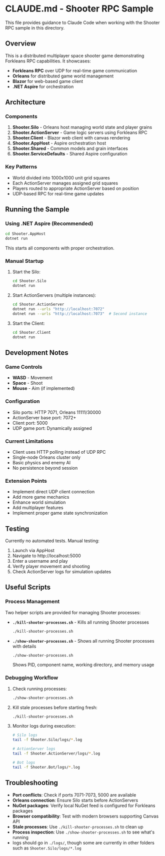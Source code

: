 # CLAUDE.md - Shooter RPC Sample

This file provides guidance to Claude Code when working with the Shooter RPC sample in this directory.

## Overview

This is a distributed multiplayer space shooter game demonstrating Forkleans RPC capabilities. It showcases:
- **Forkleans RPC** over UDP for real-time game communication
- **Orleans** for distributed game world management
- **Blazor** for web-based game client
- **.NET Aspire** for orchestration

## Architecture

### Components
1. **Shooter.Silo** - Orleans host managing world state and player grains
2. **Shooter.ActionServer** - Game logic servers using Forkleans RPC
3. **Shooter.Client** - Blazor web client with canvas rendering
4. **Shooter.AppHost** - Aspire orchestration host
5. **Shooter.Shared** - Common models and grain interfaces
6. **Shooter.ServiceDefaults** - Shared Aspire configuration

### Key Patterns
- World divided into 1000x1000 unit grid squares
- Each ActionServer manages assigned grid squares
- Players routed to appropriate ActionServer based on position
- UDP-based RPC for real-time game updates

## Running the Sample

### Using .NET Aspire (Recommended)
```bash
cd Shooter.AppHost
dotnet run
```
This starts all components with proper orchestration.

### Manual Startup
1. Start the Silo:
   ```bash
   cd Shooter.Silo
   dotnet run
   ```

2. Start ActionServers (multiple instances):
   ```bash
   cd Shooter.ActionServer
   dotnet run --urls "http://localhost:7072"
   dotnet run --urls "http://localhost:7073"  # Second instance
   ```

3. Start the Client:
   ```bash
   cd Shooter.Client
   dotnet run
   ```

## Development Notes

### Game Controls
- **WASD** - Movement
- **Space** - Shoot
- **Mouse** - Aim (if implemented)

### Configuration
- Silo ports: HTTP 7071, Orleans 11111/30000
- ActionServer base port: 7072+
- Client port: 5000
- UDP game port: Dynamically assigned

### Current Limitations
- Client uses HTTP polling instead of UDP RPC
- Single-node Orleans cluster only
- Basic physics and enemy AI
- No persistence beyond session

### Extension Points
- Implement direct UDP client connection
- Add more game mechanics
- Enhance world simulation
- Add multiplayer features
- Implement proper game state synchronization

## Testing
Currently no automated tests. Manual testing:
1. Launch via AppHost
2. Navigate to http://localhost:5000
3. Enter a username and play
4. Verify player movement and shooting
5. Check ActionServer logs for simulation updates

## Useful Scripts

### Process Management
Two helper scripts are provided for managing Shooter processes:

- **`./kill-shooter-processes.sh`** - Kills all running Shooter processes
  ```bash
  ./kill-shooter-processes.sh
  ```
  
- **`./show-shooter-processes.sh`** - Shows all running Shooter processes with details
  ```bash
  ./show-shooter-processes.sh
  ```
  Shows PID, component name, working directory, and memory usage

### Debugging Workflow
1. Check running processes:
   ```bash
   ./show-shooter-processes.sh
   ```

2. Kill stale processes before starting fresh:
   ```bash
   ./kill-shooter-processes.sh
   ```

3. Monitor logs during execution:
   ```bash
   # Silo logs
   tail -f Shooter.Silo/logs/*.log
   
   # ActionServer logs  
   tail -f Shooter.ActionServer/logs/*.log
   
   # Bot logs
   tail -f Shooter.Bot/logs/*.log
   ```

## Troubleshooting
- **Port conflicts**: Check if ports 7071-7073, 5000 are available
- **Orleans connection**: Ensure Silo starts before ActionServers
- **NuGet packages**: Verify local NuGet feed is configured for Forkleans packages
- **Browser compatibility**: Test with modern browsers supporting Canvas API
- **Stale processes**: Use `./kill-shooter-processes.sh` to clean up
- **Process inspection**: Use `./show-shooter-processes.sh` to see what's running
- logs should go in `./logs/`, though some are currently in other folders such as `Shooter.Silo/logs/*.log`